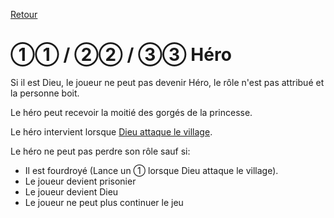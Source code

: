 [Retour](..)

# ①① / ②② / ③③ Héro
Si il est Dieu, le joueur ne peut pas devenir Héro, le rôle n'est pas attribué et la personne boit.

Le héro peut recevoir la moitié des gorgés de la princesse.

Le héro intervient lorsque [Dieu attaque le village](../../special/attaque).

Le héro ne peut pas perdre son rôle sauf si:
- Il est fourdroyé (Lance un ① lorsque Dieu attaque le village).
- Le joueur devient prisonier
- Le joueur devient Dieu
- Le joueur ne peut plus continuer le jeu

